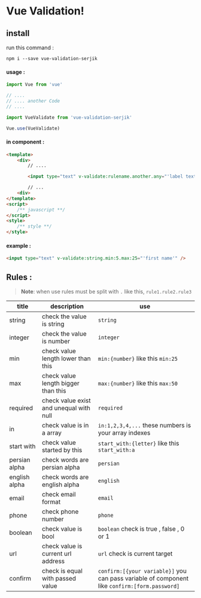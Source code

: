 ﻿# Vue Validation!  
## install
run this command :
```
npm i --save vue-validation-serjik
```

#### usage :  
``` javascript  
import Vue from 'vue'

// ....
// .... another Code
// ....

import VueValidate from 'vue-validation-serjik'  

Vue.use(VueValidate)
```  

#### in component :
``` html  
<template>
	<div>
		// ....

		<input type="text" v-validate:rulename.another.any="'label text'">

		// ...
	<div>
</template>
<script>
	/**	javascript **/
</script>
<style>
	/**	style **/
</style>
```

#### example :
``` html
<input type="text" v-validate:string.min:5.max:25="'first name'" />
```
  
  
## Rules :  
> **Note**:  when use rules must be split with `.` like this, `rule1.rule2.rule3`  
  
|title          | description                |use                         |  
|---------------|--------------------------------|----------------------------|  
|string          |check the value is string      |`string`                     |  
|integer         |check the value is number      |`integer`                    |  
|min             |check value length lower than this|`min:{number}` like this `min:25`|  
|max             |check value length bigger than this|`max:{number}` like this `max:50`|  
|required        |check value exist and unequal with null|`required`|  
|in              |check value is in a array      |`in:1,2,3,4,...` these numbers is your array indexes|  
|start with      |check value started by this    |`start_with:{letter}` like this `start_with:a`|  
|persian alpha   |check words are persian alpha  |`persian` |  
|english alpha   |check words are english alpha  |`english`|  
|email           |check email format             |`email`|
|phone           |check phone number             |`phone`|
|boolean         |check value is bool            |`boolean` check is true , false , 0 or 1|
|url             |check value is current url address|`url` check is current target|
|confirm         |check is equal with passed value|`confirm:[{your variable}]` you can pass variable of component like `confirm:[form.password]`|

